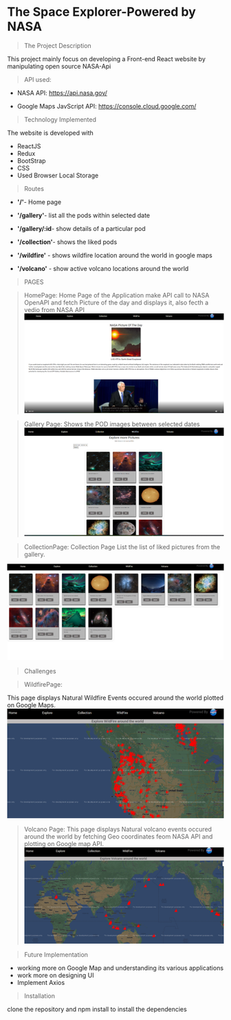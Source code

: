 # The Space Explorer-Powered by NASA

>The Project Description

 This project mainly focus on developing a Front-end React website by manipulating open source NASA-Api

>API used:

- NASA API: https://api.nasa.gov/ 

- Google Maps JavScript API: https://console.cloud.google.com/


>Technology Implemented

The website is developed with 
- ReactJS
- Redux
- BootStrap
- CSS
- Used Browser Local Storage

>Routes

 - **'/'**- Home page
- **'/gallery'**- list all the pods within selected date

- **'/gallery/:id**- show details of a particular pod 
- **'/collection'**- shows the liked pods
- **'/wildfire'** - shows wildfire location around the world in google maps
- **'/volcano'** - show active volcano locations around the world
>PAGES

>HomePage:
Home Page of the Application make API call to NASA OpenAPI and fetch Picture of the day and displays it, also fecth a vedio from NASA API
![Alt text](public/homescreen.png)

>Gallery Page:
Shows the POD images between selected dates
![Alt text](public/GalleryPage.png)

>CollectionPage:
Collection Page List the list of liked pictures from the gallery.

![Alt text](public/collectionPage.png)
>Challenges 

>WildfirePage:

This page displays Natural Wildfire Events occured around the world plotted on Google Maps.
![Alt text](public/wildfire.png)

>Volcano Page:
 This page displays Natural volcano events occured around the world by fetching Geo coordinates feom NASA API and plotting on Google map API.
 ![Alt text](public/valcano.png)


 >Future Implementation

 - working more on Google Map and understanding its various applications
 - work more on designing UI 
 - Implement Axios


>Installation

clone the repository and npm install to install the dependencies
